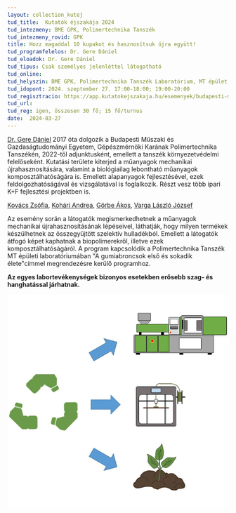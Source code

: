 ```yaml
---
layout: collection_kutej
tud_title:  Kutatók éjszakája 2024
tud_intezmeny: BME GPK, Polimertechnika Tanszék
tud_intezmeny_rovid: GPK
title: Hozz magaddal 10 kupakot és hasznosítsuk újra együtt!
tud_programfelelos: Dr. Gere Dániel
tud_eloadok: Dr. Gere Dániel
tud_tipus: Csak személyes jelenléttel látogatható
tud_online: 
tud_helyszin: BME GPK, Polimertechnika Tanszék Laboratórium, MT épület Bertalan L. utca felőli bejárat
tud_idopont: 2024. szeptember 27. 17:00-18:00; 19:00-20:00
tud_regisztracio: https://app.kutatokejszakaja.hu/esemenyek/budapesti-muszaki-es-gazdasagtudomanyi-egyetem-bme/hozz-magaddal-10-kupakot-es-hasznositsuk-ujra-egyutt
tud_url: 
tud_reg: igen, összesen 30 fő; 15 fő/turnus
date:  2024-03-27
---
```


[Dr. Gere Dániel](http://www.pt.bme.hu/munkatarsadatlap.php?id=kb45kox2hu4xxz4jn8u627pwn3ok78975d9exw6c&l=m) 
2017 óta dolgozik a Budapesti Műszaki és Gazdaságtudományi Egyetem, Gépészmérnöki Karának Polimertechnika Tanszékén, 2022-től adjunktusként, emellett a tanszék környezetvédelmi felelőseként. 
Kutatási területe kiterjed a műanyagok mechanikai újrahasznosítására, valamint a biológiailag lebontható műanyagok komposztálhatóságára is. Emellett alapanyagok fejlesztésével, 
ezek feldolgozhatóságával és vizsgálatával is foglalkozik. Részt vesz több ipari K+F fejlesztési projektben is.

[Kovács Zsófia](http://www.pt.bme.hu/munkatarsadatlap.php?id=ek4b3z8s865j5u2c45A79qo25wm5z8Ag4A2jcubz&l=m), [Kohári Andrea](http://www.pt.bme.hu/munkatarsadatlap.php?id=72s794mv2u2s4334p785un64x2xk2g6j2fhum2h5&l=m),
[Görbe Ákos](http://www.pt.bme.hu/munkatarsadatlap.php?id=8z5tj52s7Bt2cB6k55c737672ybk829774gc2rd9&l=m), [Varga László József](http://www.pt.bme.hu/munkatarsadatlap.php?id=9t28uf5cvB26vv649pg8dgu327494ex4mxdp6v9u&l=m)

Az esemény során a látogatók megismerkedhetnek a műanyagok mechanikai újrahasznosításának lépéseivel, láthatják, hogy milyen termékek készülhetnek az összegyűjtött szelektív hulladékból. Emellett a látogatók átfogó képet kaphatnak a biopolimerekről, illetve ezek komposztálhatóságáról.  A program kapcsolódik a Polimertechnika Tanszék MT épületi laboratóriumában "A gumiabroncsok első és sokadik élete"címmel megrendezésre kerülő programhoz.

**Az egyes labortevékenységek bizonyos esetekben erősebb szag- és hanghatással járhatnak.**

![Hozz magaddal 10 kupakot és hasznosítsuk újra együtt!](../2023/images/hozz-magaddal-10-kupakot-es-hasznositsuk-ujra-egyutt.jpg)
